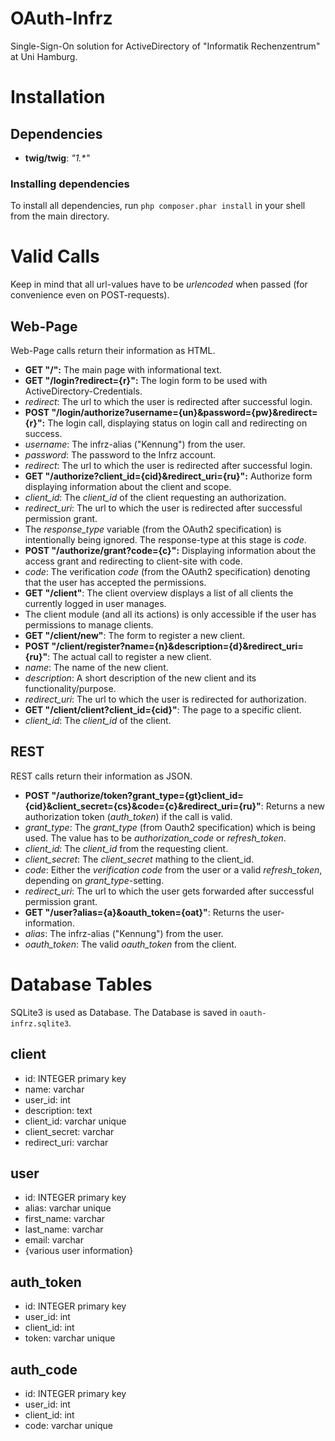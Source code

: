 # OAuth-Infrz
Single-Sign-On solution for ActiveDirectory of "Informatik Rechenzentrum" at Uni Hamburg.

# Installation
## Dependencies
* __twig/twig__: _"1.*"_

### Installing dependencies
To install all dependencies, run `php composer.phar install` in your shell from the main directory.

# Valid Calls
Keep in mind that all url-values have to be _urlencoded_ when passed (for convenience even on POST-requests).

## Web-Page
Web-Page calls return their information as HTML.
* **GET "/":** The main page with informational text.
* **GET "/login?redirect={r}":** The login form to be used with ActiveDirectory-Credentials.
 * *redirect*: The url to which the user is redirected after successful login.
* **POST "/login/authorize?username={un}&password={pw}&redirect={r}":** The login call, displaying status on login call and redirecting on success.
 * *username*: The infrz-alias ("Kennung") from the user.
 * *password*: The password to the Infrz account.
 * *redirect*: The url to which the user is redirected after successful login.
* **GET "/authorize?client_id={cid}&redirect_uri={ru}":** Authorize form displaying information about the client and scope.
 * *client_id*: The *client_id* of the client requesting an authorization.
 * *redirect_uri*: The url to which the user is redirected after successful permission grant.
 * The *response_type* variable (from the OAuth2 specification) is intentionally being ignored. The response-type at this stage is *code*.
* **POST "/authorize/grant?code={c}":** Displaying information about the access grant and redirecting to client-site with code.
 * *code*: The verification *code* (from the OAuth2 specification) denoting that the user has accepted the permissions.
* **GET "/client"**: The client overview displays a list of all clients the currently logged in user manages.
 * The client module (and all its actions) is only accessible if the user has permissions to manage clients.
* **GET "/client/new"**: The form to register a new client.
* **POST "/client/register?name={n}&description={d}&redirect_uri={ru}"**: The actual call to register a new client.
 * *name*: The name of the new client.
 * *description*: A short description of the new client and its functionality/purpose.
 * *redirect_uri*: The url to which the user is redirected for authorization.
* **GET "/client/client?client_id={cid}"**: The page to a specific client.
 * *client_id*: The *client_id* of the client.

## REST
REST calls return their information as JSON.
* **POST "/authorize/token?grant_type={gt}client_id={cid}&client_secret={cs}&code={c}&redirect_uri={ru}"**: Returns a new authorization token (*auth_token*) if the call is valid.
 * *grant_type*: The *grant_type* (from Oauth2 specification) which is being used. The value has to be *authorization_code* or *refresh_token*.
 * *client_id*: The *client_id* from the requesting client.
 * *client_secret*: The *client_secret* mathing to the client_id.
 * *code*: Either the *verification code* from the user or a valid *refresh_token*, depending on *grant_type*-setting.
 * *redirect_uri*: The url to which the user gets forwarded after successful permission grant.
* **GET "/user?alias={a}&oauth_token={oat}"**: Returns the user-information.
 * *alias*: The infrz-alias ("Kennung") from the user.
 * *oauth_token*: The valid *oauth_token* from the client.

# Database Tables
SQLite3 is used as Database. The Database is saved in `oauth-infrz.sqlite3`.

## client
* id: INTEGER primary key
* name: varchar
* user_id: int
* description: text
* client_id: varchar unique
* client_secret: varchar
* redirect_uri: varchar

## user
* id: INTEGER primary key
* alias: varchar unique
* first_name: varchar
* last_name: varchar
* email: varchar
* {various user information}

## auth_token
* id: INTEGER primary key
* user_id: int
* client_id: int
* token: varchar unique

## auth_code
* id: INTEGER primary key
* user_id: int
* client_id: int
* code: varchar unique
